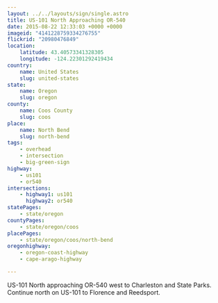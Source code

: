 ```yaml
---
layout: ../../layouts/sign/single.astro
title: US-101 North Approaching OR-540
date: 2015-08-22 12:33:03 +0000 +0000
imageid: "4141228759334276755"
flickrid: "20980476849"
location:
    latitude: 43.40573341328305
    longitude: -124.22301292419434
country:
    name: United States
    slug: united-states
state:
    name: Oregon
    slug: oregon
county:
    name: Coos County
    slug: coos
place:
    name: North Bend
    slug: north-bend
tags:
    - overhead
    - intersection
    - big-green-sign
highway:
    - us101
    - or540
intersections:
    - highway1: us101
      highway2: or540
statePages:
    - state/oregon
countyPages:
    - state/oregon/coos
placePages:
    - state/oregon/coos/north-bend
oregonhighway:
    - oregon-coast-highway
    - cape-arago-highway

---
```

US-101 North approaching OR-540 west to Charleston and State Parks.  Continue north on US-101 to Florence and Reedsport.
